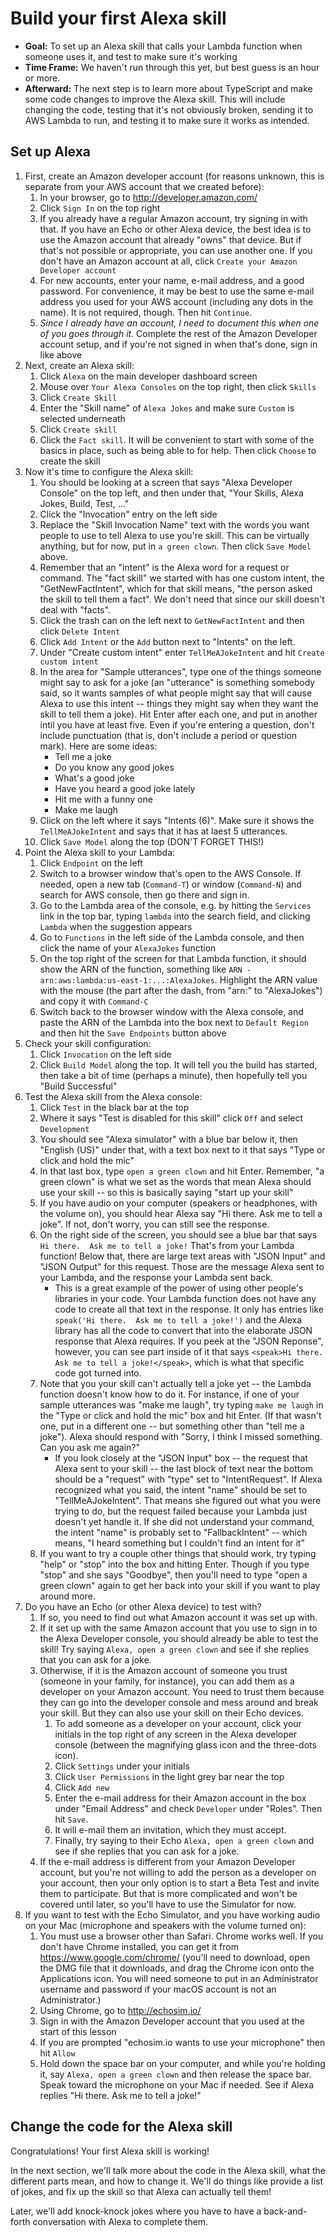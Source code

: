 # Build your first Alexa skill
* **Goal:** To set up an Alexa skill that calls your Lambda function when someone uses it, and test to make sure it's working
* **Time Frame:** We haven't run through this yet, but best guess is an hour or more.
* **Afterward:** The next step is to learn more about TypeScript and make some code changes to improve the Alexa skill.  This will include changing the code, testing that it's not obviously broken, sending it to AWS Lambda to run, and testing it to make sure it works as intended.

## Set up Alexa

1. First, create an Amazon developer account (for reasons unknown, this is separate from your AWS account that we created before):
    1. In your browser, go to http://developer.amazon.com/
    1. Click `Sign In` on the top right
    1. If you already have a regular Amazon account, try signing in with that.  If you have an Echo or other Alexa device, the best idea is to use the Amazon account that already "owns" that device.  But if that's not possible or appropriate, you can use another one.  If you don't have an Amazon account at all, click `Create your Amazon Developer account`
    1. For new accounts, enter your name, e-mail address, and a good password.  For convenience, it may be best to use the same e-mail address you used for your AWS account (including any dots in the name).  It is not required, though.  Then hit `Continue`.
    1. *Since I already have an account, I need to document this when one of you goes through it.*  Complete the rest of the Amazon Developer account setup, and if you're not signed in when that's done, sign in like above
1. Next, create an Alexa skill:
    1. Click `Alexa` on the main developer dashboard screen
    1. Mouse over `Your Alexa Consoles` on the top right, then click `Skills`
    1. Click `Create Skill`
    1. Enter the "Skill name" of `Alexa Jokes` and make sure `Custom` is selected underneath
    1. Click `Create skill`
    1. Click the `Fact skill`.  It will be convenient to start with some of the basics in place, such as being able to for help.  Then click `Choose` to create the skill
1. Now it's time to configure the Alexa skill:
    1. You should be looking at a screen that says "Alexa Developer Console" on the top left, and then under that, "Your Skills, Alexa Jokes, Build, Test, ..."
    1. Click the "Invocation" entry on the left side
    1. Replace the "Skill Invocation Name" text with the words you want people to use to tell Alexa to use you're skill.  This can be virtually anything, but for now, put in `a green clown`.  Then click `Save Model` above.
    1. Remember that an "intent" is the Alexa word for a request or command.  The "fact skill" we started with has one custom intent, the "GetNewFactIntent", which for that skill means, "the person asked the skill to tell them a fact".  We don't need that since our skill doesn't deal with "facts".
    1. Click the trash can on the left next to `GetNewFactIntent` and then click `Delete Intent`
    1. Click `Add Intent` or the `Add` button next to "Intents" on the left.
    1. Under "Create custom intent" enter `TellMeAJokeIntent` and hit `Create custom intent`
    1. In the area for "Sample utterances", type one of the things someone might say to ask for a joke (an "utterance" is something somebody said, so it wants samples of what people might say that will cause Alexa to use this intent -- things they might say when they want the skill to tell them a joke).  Hit Enter after each one, and put in another intil you have at least five.  Even if you're entering a question, don't include punctuation (that is, don't include a period or question mark).  Here are some ideas:
        * Tell me a joke
        * Do you know any good jokes
        * What's a good joke
        * Have you heard a good joke lately
        * Hit me with a funny one
        * Make me laugh
    1. Click on the left where it says "Intents (6)".  Make sure it shows the `TellMeAJokeIntent` and says that it has at laest 5 utterances.
    1. Click `Save Model` along the top (DON'T FORGET THIS!)
1. Point the Alexa skill to your Lambda:
    1. Click `Endpoint` on the left
    1. Switch to a browser window that's open to the AWS Console.  If needed, open a new tab (`Command-T`) or window (`Command-N`) and search for AWS console, then go there and sign in.
    1. Go to the Lambda area of the console, e.g. by hitting the `Services` link in the top bar, typing `lambda` into the search field, and clicking `Lambda` when the suggestion appears
    1. Go to `Functions` in the left side of the Lambda console, and then click the name of your `AlexaJokes` function
    1. On the top right of the screen for that Lambda function, it should show the ARN of the function, something like `ARN - arn:aws:lambda:us-east-1:...:AlexaJokes`.  Highlight the ARN value with the mouse (the part after the dash, from "arn:" to "AlexaJokes") and copy it with `Command-C`
    1. Switch back to the browser window with the Alexa console, and paste the ARN of the Lambda into the box next to `Default Region` and then hit the `Save Endpoints` button above
1. Check your skill configuration:
    1. Click `Invocation` on the left side
    1. Click `Build Model` along the top.  It will tell you the build has started, then take a bit of time (perhaps a minute), then hopefully tell you "Build Successful"
1. Test the Alexa skill from the Alexa console:
    1. Click `Test` in the black bar at the top
    1. Where it says "Test is disabled for this skill" click `Off` and select `Development`
    1. You should see "Alexa simulator" with a blue bar below it, then "English (US)" under that, with a text box next to it that says "Type or click and hold the mic"
    1. In that last box, type `open a green clown` and hit Enter.  Remember, "a green clown" is what we set as the words that mean Alexa should use your skill -- so this is basically saying "start up your skill"
    1. If you have audio on your computer (speakers or headphones, with the volume on), you should hear Alexa say "Hi there.  Ask me to tell a joke".  If not, don't worry, you can still see the response.
    1. On the right side of the screen, you should see a blue bar that says `Hi there.  Ask me to tell a joke!`  That's from your Lambda function!  Below that, there are large text areas with "JSON Input" and "JSON Output" for this request.  Those are the message Alexa sent to your Lambda, and the response your Lambda sent back.
        * This is a great example of the power of using other people's libraries in your code.  Your Lambda function does not have any code to create all that text in the response.  It only has entries like `speak('Hi there.  Ask me to tell a joke!')` and the Alexa library has all the code to convert that into the elaborate JSON response that Alexa requires.  If you peek at the "JSON Reponse", however, you can see part inside of it that says `<speak>Hi there.  Ask me to tell a joke!</speak>`, which is what that specific code got turned into.
    1. Note that you your skill can't actually tell a joke yet -- the Lambda function doesn't know how to do it.  For instance, if one of your sample utterances was "make me laugh", try typing `make me laugh` in the "Type or click and hold the mic" box and hit Enter.  (If that wasn't one, put in a different one -- but something other than "tell me a joke").  Alexa should respond with "Sorry, I think I missed something.  Can you ask me again?"
        * If you look closely at the "JSON Input" box -- the request that Alexa sent to your skill -- the last block of text near the bottom should be a "request" with "type" set to "IntentRequest".  If Alexa recognized what you said, the intent "name" should be set to "TellMeAJokeIntent".  That means she figured out what you were trying to do, but the request failed because your Lambda just doesn't yet handle it.  If she did not understand your command, the intent "name" is probably set to "FallbackIntent" -- which means, "I heard something but I couldn't find an intent for it"
    1. If you want to try a couple other things that should work, try typing "help" or "stop" into the box and hitting Enter.  Though if you type "stop" and she says "Goodbye", then you'll need to type "open a green clown" again to get her back into your skill if you want to play around more.
1. Do you have an Echo (or other Alexa device) to test with?
    1. If so, you need to find out what Amazon account it was set up with.
    1. If it set up with the same Amazon account that you use to sign in to the Alexa Developer console, you should already be able to test the skill!  Try saying `Alexa, open a green clown` and see if she replies that you can ask for a joke.
    1. Otherwise, if it is the Amazon account of someone you trust (someone in your family, for instance), you can add them as a developer on your Amazon account.  You need to trust them because they can go into the developer console and mess around and break your skill.  But they can also use your skill on their Echo devices.
       1. To add someone as a developer on your account, click your initials in the top right of any screen in the Alexa developer console (between the magnifying glass icon and the three-dots icon).
       1. Click `Settings` under your initials
       1. Click `User Permissions` in the light grey bar near the top
       1. Click `Add new`
       1. Enter the e-mail address for their Amazon account in the box under "Email Address" and check `Developer` under "Roles".  Then hit `Save`.
       1. It will e-mail them an invitation, which they must accept.
       1. Finally, try saying to their Echo `Alexa, open a green clown` and see if she replies that you can ask for a joke.
    1. If the e-mail address is different from your Amazon Developer account, but you're not willing to add the person as a developer on your account, then your only option is to start a Beta Test and invite them to participate.  But that is more complicated and won't be covered until later, so you'll have to use the Simulator for now.
1. If you want to test with the Echo Simulator, and you have working audio on your Mac (microphone and speakers with the volume turned on):
    1. You must use a browser other than Safari.  Chrome works well.  If you don't have Chrome installed, you can get it from https://www.google.com/chrome/ (you'll need to download, open the DMG file that it downloads, and drag the Chrome icon onto the Applications icon.  You will need someone to put in an Administrator username and password if your macOS account is not an Administrator.)
    1. Using Chrome, go to http://echosim.io/
    1. Sign in with the Amazon Developer account that you used at the start of this lesson
    1. If you are prompted "echosim.io wants to use your microphone" then hit `Allow`
    1. Hold down the space bar on your computer, and while you're holding it, say `Alexa, open a green clown` and then release the space bar.  Speak toward the microphone on your Mac if needed.  See if Alexa replies "Hi there.  Ask me to tell a joke!"

## Change the code for the Alexa skill

Congratulations!  Your first Alexa skill is working!

In the next section, we'll talk more about the code in the Alexa skill, what the different parts mean, and how to change it.  We'll do things like provide a list of jokes, and fix up the skill so that Alexa can actually tell them!

Later, we'll add knock-knock jokes where you have to have a back-and-forth conversation with Alexa to complete them.
